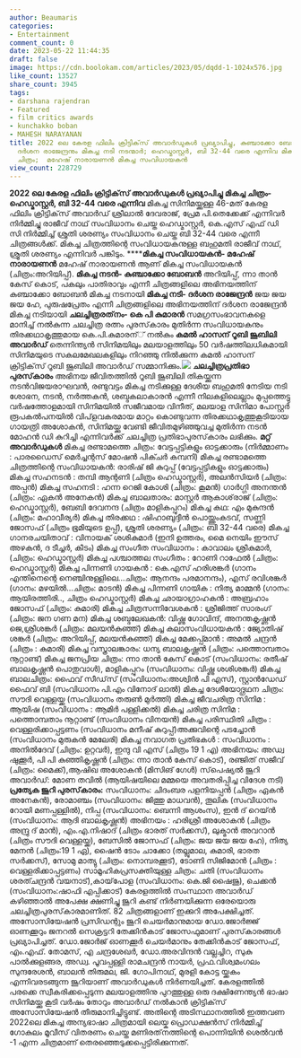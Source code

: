 ```yaml
---
author: Beaumaris
categories:
- Entertainment
comment_count: 0
date: 2023-05-22 11:44:35
draft: false
image: https://cdn.boolokam.com/articles/2023/05/dqdd-1-1024x576.jpg
like_count: 13527
share_count: 3945
tags:
- darshana rajendran
- Featured
- film critics awards
- kunchakko boban
- MAHESH NARAYANAN
title: 2022 ലെ കേരള ഫിലിം ക്രിട്ടിക്‌സ് അവാര്‍ഡുകൾ പ്രഖ്യാപിച്ചു, കുഞ്ചാക്കോ ബോബനും
  ദര്‍ശന രാജേന്ദ്രനും മികച്ച നടി നടന്മാര്‍; ഹെഡ്മാസ്റ്റര്‍, ബി 32-44 വരെ എന്നിവ മികച്ച
  ചിത്രം;  മഹേഷ് നാരായണന്‍ മികച്ച സംവിധായകൻ
view_count: 228729
---
```


**2022 ലെ കേരള ഫിലിം ക്രിട്ടിക്‌സ് അവാര്‍ഡുകൾ പ്രഖ്യാപിച്ചു** **മികച്ച ചിത്രം- ഹെഡ്മാസ്റ്റര്‍, ബി 32-44 വരെ എന്നിവ** മികച്ച സിനിമയ്ക്കുള്ള 46-മത് കേരള ഫിലിം ക്രിട്ടിക്‌സ് അവാര്‍ഡ് ശ്രീലാല്‍ ദേവരാജ്, പ്രേമ പി.തെക്കേക്ക് എന്നിവര്‍ നിര്‍മ്മിച്ചു രാജീവ് നാഥ് സംവിധാനം ചെയ്ത ഹെഡ്മാസ്റ്റര്‍, കെ.എസ് എഫ് ഡി സി നിര്‍മ്മിച്ച് ശ്രുതി ശരണ്യം സംവിധാനം ചെയ്ത ബി 32-44 വരെ എന്നീ ചിത്രങ്ങള്‍ക്ക്. മികച്ച ചിത്രത്തിന്റെ സംവിധായകനുള്ള ബഹുമതി രാജീവ് നാഥ്, ശ്രൂതി ശരണ്യം എന്നിവര്‍ പങ്കിടും. **[](https://cdn.boolokam.com/articles/2023/05/aaa-2.jpg)****മികച്ച സംവിധായകന്‍- മഹേഷ് നാരായണന്‍** മഹേഷ് നാരായണന്‍ ആണ് മികച്ച സംവിധായകന്‍ (ചിത്രം:അറിയിപ്പ്). **മികച്ച നടന്‍- കുഞ്ചാക്കോ ബോബന്‍** അറിയിപ്പ്, ന്നാ താന്‍ കേസ് കൊട്, പകലും പാതിരാവും എന്നീ ചിത്രങ്ങളിലെ അഭിനയത്തിന് കുഞ്ചാക്കോ ബോബന്‍ മികച്ച നടനായി **മികച്ച നടി- ദര്‍ശന രാജേന്ദ്രന്‍** ജയ ജയ ജയ ഹേ, പുരുഷപ്രേതം എന്നീ ചിത്രങ്ങളിലെ അഭിനയത്തിന് ദര്‍ശന രാജേന്ദ്രന്‍ മികച്ച നടിയായി **ചലച്ചിത്രരത്‌നം- കെ പി കുമാരൻ** സമഗ്രസംഭാവനകളെ മാനിച്ച് നല്‍കുന്ന ചലച്ചിത്ര രത്നം പുരസ്‌കാരം മുതിര്‍ന്ന സംവിധായകനും തിരക്കഥാകൃത്തുമായ കെ.പി.കുമാരന്് നല്‍കും **കമല്‍ ഹാസന് റൂബി ജൂബിലി അവാര്‍ഡ്** തെന്നിന്ത്യന്‍ സിനിമയിലും മലയാളത്തിലും 50 വര്‍ഷത്തിലധികമായി സിനിമയുടെ സകലമേഖലകളിലും നിറഞ്ഞു നില്‍ക്കുന്ന കമല്‍ ഹാസന് ക്രിട്ടിക്‌സ് റൂബി ജൂബിലി അവാര്‍ഡ് സമ്മാനിക്കും.[![](https://cdn.boolokam.com/articles/2023/05/dqdd-1-1024x576.jpg)](https://cdn.boolokam.com/articles/2023/05/dqdd-1.jpg) **ചലച്ചിത്രപ്രതിഭാ പുരസ്‌കാരം** അഭിനയ ജീവിതത്തില്‍ റൂബി ജൂബിലി തികയ്ക്കുന്ന നടന്‍വിജയരാഘവന്‍, രണ്ടുവട്ടം മികച്ച നടിക്കുള്ള ദേശീയ ബഹുമതി നേടിയ നടി ശോഭന, നടന്‍, നര്‍ത്തകന്‍, ശബ്ദകലാകാരന്‍ എന്നീ നിലകളിലെല്ലാം മുപ്പത്തെട്ടു വര്‍ഷത്തോളമായി സിനിമയില്‍ സജീവമായ വിനീത്, മലയാള സിനിമാ പോസ്റ്റര്‍ രൂപകല്‍പനയില്‍ വിപ്‌ളവകരമായ മാറ്റം കൊണ്ടുവന്ന തിരക്കഥാകൃത്തുകൂടിയായ ഗായത്രി അശോകന്‍, സിനിമയ്ക്കു വേണ്ടി ജീവിതമുഴിഞ്ഞുവച്ച മുതിര്‍ന്ന നടന്‍ മോഹന്‍ ഡി കുറിച്ചി എന്നിവര്‍ക്ക് ചലച്ചിത്ര പ്രതിഭാപുരസ്‌കാരം ലഭിക്കും. **മറ്റ് അവാര്‍ഡുകള്‍** മികച്ച രണ്ടാമത്തെ ചിത്രം: വേട്ടപ്പട്ടികളും ഓട്ടക്കാരും (നിര്‍മ്മാണം : പാരഡൈസ് മെര്‍ച്ചന്റസ് മോഷന്‍ പിക്ചര്‍ കമ്പനി) മികച്ച രണ്ടാമത്തെ ചിത്രത്തിന്റെ സംവിധായകന്‍: രാരിഷ് ജി കുറുപ്പ് (വേട്ടപ്പട്ടികളും ഓട്ടക്കാരും) മികച്ച സഹനടന്‍ : തമ്പി ആന്റണി (ചിത്രം ഹെഡ്മാസ്റ്റര്‍), അലന്‍സിയര്‍ (ചിത്രം: അപ്പന്‍) മികച്ച സഹനടി : ഹന്ന റെജി കോശി (ചിത്രം: കൂമന്‍) ഗാര്‍ഗ്ഗി അനന്തന്‍ (ചിത്രം: ഏകന്‍ അനേകന്‍) മികച്ച ബാലതാരം: മാസ്റ്റര്‍ ആകാശ്‌രാജ് (ചിത്രം: ഹെഡ്മാസ്റ്റര്‍), ബേബി ദേവനന്ദ (ചിത്രം മാളികപ്പുറം) മികച്ച കഥ: എം മുകുന്ദന്‍ (ചിത്രം: മഹാവീര്യര്‍) മികച്ച തിരക്കഥ : ഷിഹാബുദ്ദീന്‍ പൊയ്ത്തുംകടവ്, സണ്ണി ജോസഫ് (ചിത്രം ഭൂമിയുടെ ഉപ്പ്), ശ്രുതി ശരണ്യം (ചിത്രം: ബി 32-44 വരെ) മികച്ച ഗാനരചയിതാവ് : വിനായക് ശശികുമാര്‍ (ഇനി ഉത്തരം, മൈ നെയിം ഈസ് അഴകന്‍, ദ ടീച്ചര്‍, കീടം) മികച്ച സംഗീത സംവിധാനം : കാവാലം ശ്രീകുമാര്‍, (ചിത്രം: ഹെഡ്മാസ്റ്റര്‍) മികച്ച പശ്ചാത്തല സംഗീതം : റോണി റാഫേല്‍ (ചിത്രം: ഹെഡ്മാസ്റ്റര്‍) മികച്ച പിന്നണി ഗായകന്‍ : കെ.എസ് ഹരിശങ്കര്‍ (ഗാനം എന്തിനെന്റെ നെഞ്ചിനുള്ളിലെ...ചിത്രം: ആനന്ദം പരമാനന്ദം), എസ് രവിശങ്കര്‍ (ഗാനം: മഴയില്‍...ചിത്രം: മാടന്‍) മികച്ച പിന്നണി ഗായിക : നിത്യ മാമ്മന്‍ (ഗാനം: ആയിരത്തിരി.., ചിത്രം ഹെഡ്മാസ്റ്റര്‍) മികച്ച ഛായാഗ്രാഹകന്‍ : അബ്രഹാം ജോസഫ് (ചിത്രം: കുമാരി) മികച്ച ചിത്രസന്നിവേശകന്‍ : ശ്രീജിത്ത് സാരംഗ് (ചിത്രം: ജന ഗണ മന) മികച്ച ശബ്ദലേഖകന്‍: വിഷ്ണു ഗോവിന്ദ്, അനന്തകൃഷ്ണന്‍ ജെ,ശ്രീശങ്കര്‍ (ചിത്രം: മലയന്‍കുഞ്ഞ്) മികച്ച കലാസംവിധായകന്‍ : ജ്യോതിഷ് ശങ്കര്‍ (ചിത്രം: അറിയിപ്പ്, മലയന്‍കുഞ്ഞ്) മികച്ച മേക്കപ്പ്മാന്‍ : അമല്‍ ചന്ദ്രന്‍ (ചിത്രം : കുമാരി) മികച്ച വസ്ത്രാലങ്കാരം: ധന്യ ബാലകൃഷ്ണന്‍ (ചിത്രം: പത്തൊമ്പതാം നൂറ്റാണ്ട്) മികച്ച ജനപ്രിയ ചിത്രം: ന്നാ താന്‍ കേസ് കൊട് (സംവിധാനം: രതീഷ് ബാലകൃഷ്ണന്‍ പൊതുവാള്‍), മാളികപ്പുറം (സംവിധാനം: വിഷ്ണു ശശിശങ്കര്‍) മികച്ച ബാലചിത്രം: ഫൈവ് സീഡ്‌സ് (സംവിധാനം:അശ്വിന്‍ പി എസ്), സ്റ്റാന്‍ഡേഡ് ഫൈവ് ബി (സംവിധാനം പി.എം വിനോദ് ലാല്‍) മികച്ച ദേശീയോദ്ഗ്രഥന ചിത്രം: സൗദി വെള്ളയ്ക്ക (സംവിധാനം തരുണ്‍ മുര്‍ത്തി) മികച്ച ജീവചരിത്ര സിനിമ : ആയിഷ (സംവിധാനം : ആമിര്‍ പള്ളിക്കല്‍) മികച്ച ചരിത്ര സിനിമ : പത്തൊമ്പതാം നൂറ്റാണ്ട് (സംവിധാനം വിനയന്‍) മികച്ച പരിസ്ഥിതി ചിത്രം : വെള്ളരിക്കാപ്പട്ടണം (സംവിധാനം മനീഷ് കുറുപ്പ്)അക്കുവിന്റെ പടച്ചോന്‍ (സംവിധാനം മുരുകന്‍ മേലേരി) മികച്ച നവാഗത പ്രതിഭകള്‍ : സംവിധാനം : അനില്‍ദേവ് (ചിത്രം: ഉറ്റവര്‍), ഇന്ദു വി എസ് (ചിത്രം 19 1 എ) അഭിനയം: അഡ്വ ഷുക്കൂര്‍, പി പി കുഞ്ഞികൃഷ്ണന്‍ (ചിത്രം: ന്നാ താന്‍ കേസ് കൊട്), രഞ്ജിത് സജീവ് (ചിത്രം: മൈക്ക്),ആഷിഖ അശോകന്‍ (മിസിങ് ഗേള്‍) സ്‌പെഷ്യല്‍ ജൂറി അവാര്‍ഡ്: മോണ തവില്‍ (ആയിഷയിലെ മമ്മയെ അവതരിപ്പിച്ച വിദേശ നടി) **പ്രത്യേക ജൂറി പുരസ്‌കാരം:** സംവിധാനം: ചിദംബര പളനിയപ്പന്‍ (ചിത്രം ഏകന്‍ അനേകന്‍), രോമാഞ്ചം (സംവിധാനം: ജിത്തു മാധവന്‍), തൂലിക (സംവിധാനം റോയി മണപ്പള്ളില്‍), നിപ്പ (സംവിധാനം: ബെന്നി ആശംസ), ഇന്‍ ദ് റെയ്ന്‍ (സംവിധാനം: ആദി ബാലകൃഷ്ണന്‍) അഭിനയം : ഹരിശ്രീ അശോകന്‍ (ചിത്രം അന്ദ്രു ദ് മാന്‍), എം.എ.നിഷാദ് (ചിത്രം ഭാരത് സര്‍ക്കസ്), ലുക്മാന്‍ അവറാന്‍ (ചിത്രം സൗദി വെള്ളയ്ക്ക), ബേസില്‍ ജോസഫ് (ചിത്രം: ജയ ജയ ജയ ഹേ), നിത്യ മേനന്‍ (ചിത്രം:19 1 ഏ), ഷൈന്‍ ടോം ചാക്കോ (തല്ലുമാല, കുമാരി, ഭാരത സര്‍ക്കസ്), സോമു മാത്യു (ചിത്രം: നൊമ്പരക്കൂട്), ടോണി സിജിമോന്‍ (ചിത്രം : വെള്ളരിക്കാപ്പട്ടണം) സാമൂഹികപ്രസക്തിയുള്ള ചിത്രം: ചതി (സംവിധാനം ശരത്ചന്ദ്രന്‍ വയനാട്),കായ്‌പോള (സംവിധാനം: കെ.ജി ഷൈജു), ചെക്കന്‍ (സംവിധാനം:ഷാഫി എപ്പിക്കാട്) കേരളത്തില്‍ സംസ്ഥാന അവാര്‍ഡ് കഴിഞ്ഞാല്‍ അപേക്ഷ ക്ഷണിച്ചു ജൂറി കണ്ട് നിര്‍ണയിക്കുന്ന ഒരേയൊരു ചലച്ചിത്രപുരസ്‌കാരമാണിത്. 82 ചിത്രങ്ങളാണ് ഇക്കുറി അപേക്ഷിച്ചത്. അസോസിയേഷന്‍ പ്രസിഡന്റും ജൂറി ചെയര്‍മാനുമായ ഡോ.ജോര്‍ജ്ജ് ഓണക്കൂറും ജനറല്‍ സെക്രട്ടറി തേക്കിന്‍കാട് ജോസഫുമാണ് പുരസ്‌കാരങ്ങള്‍ പ്രഖ്യാപിച്ചത്. ഡോ.ജോര്‍ജ് ഓണക്കൂര്‍ ചെയര്‍മാനും തേക്കിന്‍കാട് ജോസഫ്, എം.എഫ്. തോമസ്, എ ചന്ദ്രശേഖര്‍, ഡോ.അരവിന്ദന്‍ വല്ലച്ചിറ, സുകു പാല്‍ക്കുളങ്ങര, അഡ്വ. പൂവപ്പള്ളി രാമചന്ദ്രന്‍ നായര്‍, പ്രഫ.വിശ്വമംഗലം സുന്ദരേശന്‍, ബാലന്‍ തിരുമല, ജി. ഗോപിനാഥ്, മുരളി കോട്ട യ്ക്കകം എന്നിവരടങ്ങുന്ന ജൂറിയാണ് അവാര്‍ഡുകള്‍ നിര്‍ണയിച്ചത്. കേരളത്തില്‍ പരക്കെ സ്വീകരിക്കപ്പെടുന്ന മലയാളത്തിനു പുറത്തുള്ള ഒരു ദക്ഷിണേന്ത്യന്‍ ഭാഷാ സിനിമയ്ക്കു കൂടി വര്‍ഷം തോറും അവാര്‍ഡ് നല്‍കാന്‍ ക്രിട്ടിക്‌സ് അസോസിയേഷന്‍ തീരുമാനിച്ചിട്ടുണ്ട്. അതിന്റെ അടിസ്ഥാനത്തില്‍ ഇത്തവണ 2022ലെ മികച്ച അന്യഭാഷാ ചിത്രമായി ലെയ്ക പ്രൊഡക്ഷന്‍സ് നിര്‍മ്മിച്ച് ഗോകുലം മൂവീസ് വിതരണം ചെയ്ത മണിരത്‌നത്തിന്റെ പൊന്നിയിന്‍ ശെല്‍വന്‍ -1 എന്ന ചിത്രമാണ് തെരഞ്ഞെടുക്കപ്പെട്ടിരിക്കുന്നത്.